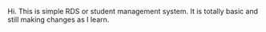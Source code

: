 Hi. This is simple RDS or student management system. It is totally basic and still making changes as I learn. 
